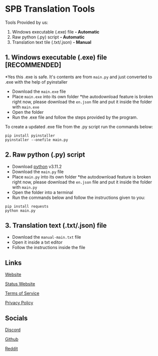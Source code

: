 # SPB Translation Tools

Tools Provided by us:
1. Windows executable (.exe) file **- Automatic**
2. Raw python (.py) script **- Automatic**
3. Translation text tile (.txt/.json) **- Manual**


## 1. Windows executable (.exe) file  [RECOMMENDED]
*Yes this .exe is safe. It's contents are from `main.py` and just converted to .exe with the help of pyinstaller
- Download the `main.exe` file
- Place `main.exe` into its own folder
*the autodownload feature is broken right now, please download the `en.json` file and put it inside the folder with `main.exe`
- Open the folder
- Run the .exe file and follow the steps provided by the program.

To create a updated .exe file from the .py script run the commands below:
```
pip install pyinstaller
pyinstaller --onefile main.py
```

## 2. Raw python (.py) script
- Download [python](https://www.python.org/) v3.11.2
- Download the `main.py` file
- Place `main.py` into its own folder
*the autodownload feature is broken right now, please download the `en.json` file and put it inside the folder with `main.py`
- Open the folder into a terminal
- Run the commands below and follow the instructions given to you:
```
pip install requests
python main.py
```

## 3. Translation text (.txt/.json) file
- Download the `manual-main.txt` file
- Open it inside a txt editor
- Follow the instructions inside the file

## Links
[Website](https://spbot.ml)

[Status Website](https://spbot.freshstatus.io)

[Terms of Service](https://spbot.ml/terms.txt)

[Privacy Policy](https://spbot.ml/privacy.txt)

## Socials
[Discord](https://discord.com/invite/YHvfUqVgWS)

[Github](https://github.com/Bobrobot1/Suicide-Prevention-Bot)

[Reddit](https://www.reddit.com/r/SuicidePreventionBot)
